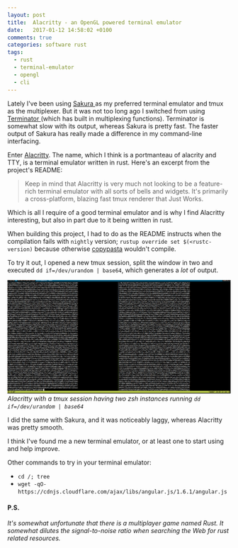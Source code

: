```yaml
---
layout: post
title:  Alacritty - an OpenGL powered terminal emulator
date:   2017-01-12 14:58:02 +0100
comments: true
categories: software rust
tags:
  - rust
  - terminal-emulator
  - opengl
  - cli
---
```


Lately I've been using [ Sakura ][sakura-home] as my preferred terminal emulator and tmux as the multiplexer. But it was not too long ago I switched from using [ Terminator ][terminator-lp] (which has built in multiplexing functions). Terminator is somewhat slow with its output, whereas Sakura is pretty fast. The faster output of Sakura has really made a difference in my command-line interfacing.

Enter [Alacritty][alacritty-announcement]. The name, which I think is a portmanteau of alacrity and TTY, is a terminal emulator written in rust. Here's an excerpt from the project's README:

>Keep in mind that Alacritty is very much not looking to be a feature-rich terminal emulator with all sorts of bells and widgets. It's primarily a cross-platform, blazing fast tmux renderer that Just Works.

Which is all I require of a good terminal emulator and is why I find Alacritty interesting, but also in part due to it being written in rust.

When building this project, I had to do as the README instructs when the compilation fails
with `nightly` version; `rustup override set $(<rustc-version)` because otherwise
[copypasta][cargo-copypasta] wouldn't compile.

To try it out, I opened a new tmux session, split the window in two and executed
`dd if=/dev/urandom | base64`, which generates a _lot_ of output.

![Alacritty test](/assets/img/alacritty_1-compressor.png)
*Alacritty with a tmux session having two zsh instances running `dd if=/dev/urandom | base64`*

I did the same with Sakura, and it was noticeably laggy, whereas Alacritty was pretty smooth.

I think I've found me a new terminal emulator, or at least one to start using and help improve.

Other commands to try in your terminal emulator:

- `cd /; tree`
- `wget -qO- https://cdnjs.cloudflare.com/ajax/libs/angular.js/1.6.1/angular.js`


#### P.S.

*It's somewhat unfortunate that there is a multiplayer game named Rust. It somewhat dilutes
the signal-to-noise ratio when searching the Web for rust related resources.*

[alacritty-announcement]: http://blog.jwilm.io/announcing-alacritty/
[cargo-copypasta]: https://crates.io/crates/copypasta

[sakura-home]: https://launchpad.net/sakura
[terminator-lp]: https://launchpad.net/terminator
